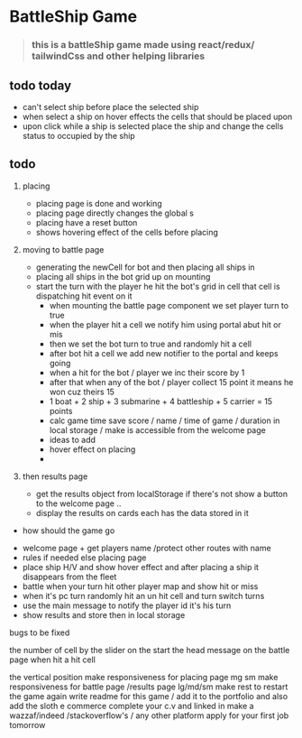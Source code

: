 # BattleShip Game

> ### this is a battleShip game made using react/redux/ tailwindCss and other helping libraries

## todo today

- can't select ship before place the selected ship
- when select a ship on hover effects the cells that should be placed upon
- upon click while a ship is selected place the ship and change the cells status to occupied by the ship

## todo

1. placing

   - placing page is done and working
   - placing page directly changes the global s
   <!-- tate and store in local storage (ship place , and get over write ) -->
   - placing have a reset button
   - shows hovering effect of the cells before placing

2. moving to battle page

   - generating the newCell for bot and then placing all ships in
   - placing all ships in the bot grid up on mounting
   - start the turn with the player he hit the bot's grid in cell that cell is dispatching hit event on it
     - when mounting the battle page component we set player turn to true
     - when the player hit a cell we notify him using portal abut hit or mis
     - then we set the bot turn to true and randomly hit a cell
     - after bot hit a cell we add new notifier to the portal and keeps going
     - when a hit for the bot / player we inc their score by 1
     - after that when any of the bot / player collect 15 point it means he won cuz theirs 15
     - 1 boat + 2 ship + 3 submarine + 4 battleship + 5 carrier = 15 points
     - calc game time save score / name / time of game / duration in local storage / make is accessible from the welcome page
     - ideas to add
     - hover effect on placing
     -

3. then results page
   - get the results object from localStorage if there's not show a button to the welcome page ..
   - display the results on cards each has the data stored in it

- how should the game go

* welcome page + get players name /protect other routes with name
* rules if needed else placing page
* place ship H/V and show hover effect and after placing a ship it disappears from the fleet
* battle when your turn hit other player map and show hit or miss
* when it's pc turn randomly hit an un hit cell and turn switch turns
* use the main message to notify the player id it's his turn
* show results and store then in local storage

<!-- // VscError bg-pink/rose-300,, GiSpikyExplosion bg-green-500 -->

bugs to be fixed

<!-- weird notifications from bot //done -->
<!-- the layout on the battle page //done -->

<!-- the winner page img and background -->

the number of cell by the slider on the start
the head message on the battle page when hit a hit cell

<!-- the result object -->
<!-- submarine over occupy a cell -->

the vertical position
make responsiveness for placing page mg sm
make responsiveness for battle page /results page lg/md/sm
make rest to restart the game again
write readme for this game / add it to the portfolio and also add the sloth e commerce
complete your c.v and linked in
make a wazzaf/indeed /stackoverflow's / any other platform
apply for your first job tomorrow

<!-- upon hitting a cell display this VscError bg-pink/rose-300,, GiSpikyExplosion bg-green-500 -->
